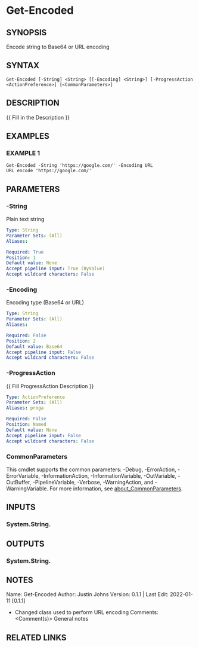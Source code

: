 # Get-Encoded

## SYNOPSIS
Encode string to Base64 or URL encoding

## SYNTAX

```
Get-Encoded [-String] <String> [[-Encoding] <String>] [-ProgressAction <ActionPreference>] [<CommonParameters>]
```

## DESCRIPTION
{{ Fill in the Description }}

## EXAMPLES

### EXAMPLE 1
```
Get-Encoded -String 'https://google.com/' -Encoding URL
URL encode 'https://google.com/'
```

## PARAMETERS

### -String
Plain text string

```yaml
Type: String
Parameter Sets: (All)
Aliases:

Required: True
Position: 1
Default value: None
Accept pipeline input: True (ByValue)
Accept wildcard characters: False
```

### -Encoding
Encoding type (Base64 or URL)

```yaml
Type: String
Parameter Sets: (All)
Aliases:

Required: False
Position: 2
Default value: Base64
Accept pipeline input: False
Accept wildcard characters: False
```

### -ProgressAction
{{ Fill ProgressAction Description }}

```yaml
Type: ActionPreference
Parameter Sets: (All)
Aliases: proga

Required: False
Position: Named
Default value: None
Accept pipeline input: False
Accept wildcard characters: False
```

### CommonParameters
This cmdlet supports the common parameters: -Debug, -ErrorAction, -ErrorVariable, -InformationAction, -InformationVariable, -OutVariable, -OutBuffer, -PipelineVariable, -Verbose, -WarningAction, and -WarningVariable. For more information, see [about_CommonParameters](http://go.microsoft.com/fwlink/?LinkID=113216).

## INPUTS

### System.String.
## OUTPUTS

### System.String.
## NOTES
Name: Get-Encoded
Author: Justin Johns
Version: 0.1.1 | Last Edit: 2022-01-11 \[0.1.1\]
- Changed class used to perform URL encoding
Comments: \<Comment(s)\>
General notes

## RELATED LINKS

